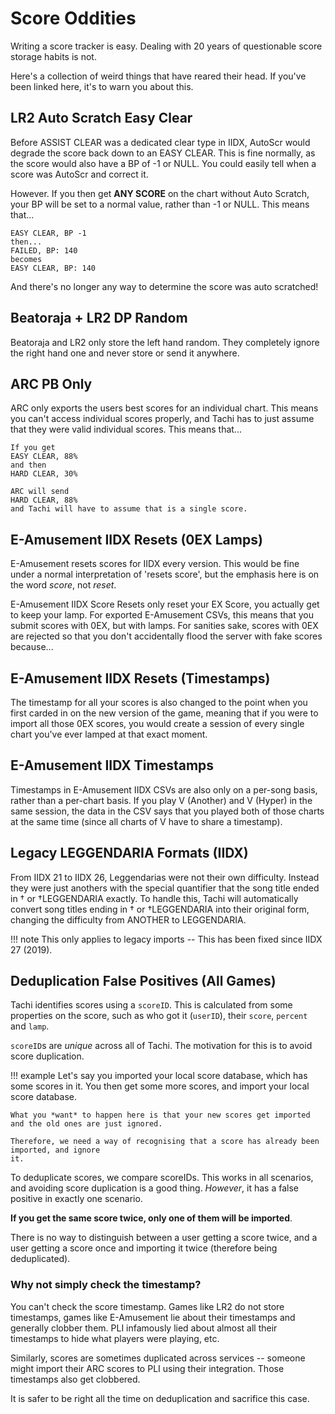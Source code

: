 # Score Oddities

Writing a score tracker is easy. Dealing with 20 years of questionable score storage habits is not.

Here's a collection of weird things that have reared their head. If you've been
linked here, it's to warn you about this.

## LR2 Auto Scratch Easy Clear

Before ASSIST CLEAR was a dedicated clear type in IIDX, AutoScr would degrade
the score back down to an EASY CLEAR. This is fine normally, as the score would
also have a BP of -1 or NULL. You could easily tell when a score was AutoScr
and correct it.

However. If you then get **ANY SCORE** on the chart without Auto Scratch, your
BP will be set to a normal value, rather than -1 or NULL. This means that...

```
EASY CLEAR, BP -1
then...
FAILED, BP: 140
becomes
EASY CLEAR, BP: 140
```

And there's no longer any way to determine the score was auto scratched!

## Beatoraja + LR2 DP Random

Beatoraja and LR2 only store the left hand random. They completely ignore
the right hand one and never store or send it anywhere.

## ARC PB Only

ARC only exports the users best scores for an individual chart. This means
you can't access individual scores properly, and Tachi has to just assume that
they were valid individual scores. This means that...

```
If you get
EASY CLEAR, 88%
and then
HARD CLEAR, 30%

ARC will send
HARD CLEAR, 88%
and Tachi will have to assume that is a single score.
```

## E-Amusement IIDX Resets (0EX Lamps)

E-Amusement resets scores for IIDX every version. This would be fine under a normal interpretation of 'resets score', but the emphasis here is on the word *score*, not *reset*.

E-Amusement IIDX Score Resets only reset your EX Score, you actually get to keep your lamp.
For exported E-Amusement CSVs, this means that you submit scores with 0EX, but with lamps.
For sanities sake, scores with 0EX are rejected so that you don't accidentally flood the server with fake scores because...

## E-Amusement IIDX Resets (Timestamps)

The timestamp for all your scores is also changed to the point when you first carded in on
the new version of the game, meaning that if you were to import all those 0EX scores, you
would create a session of every single chart you've ever lamped at that exact moment.

## E-Amusement IIDX Timestamps

Timestamps in E-Amusement IIDX CSVs are also only on a per-song basis, rather than a per-chart basis.
If you play V (Another) and V (Hyper) in the same session, the data in the CSV says that you
played both of those charts at the same time (since all charts of V have to share a timestamp).

## Legacy LEGGENDARIA Formats (IIDX)

From IIDX 21 to IIDX 26, Leggendarias were not their own difficulty. Instead they were
just anothers with the special quantifier that the song title ended in † or †LEGGENDARIA exactly.
To handle this, Tachi will automatically convert song titles ending in † or †LEGGENDARIA
into their original form, changing the difficulty from ANOTHER to LEGGENDARIA.

!!! note
	This only applies to legacy imports -- This has been fixed since IIDX 27 (2019).

## Deduplication False Positives (All Games)

Tachi identifies scores using a `scoreID`. This is calculated from some properties on the score, such as who got it (`userID`), their `score`, `percent` and `lamp`.

`scoreID`s are *unique* across all of Tachi. The motivation for this is to avoid score duplication.

!!! example
	Let's say you imported your local score database, which has some scores in it.
	You then get some more scores, and import your local score database.
	
	What you *want* to happen here is that your new scores get imported and the old ones are just ignored.

	Therefore, we need a way of recognising that a score has already been imported, and ignore
	it.

To deduplicate scores, we compare scoreIDs. This works in all scenarios, and avoiding score duplication is a good thing. *However*, it has a false positive in exactly one scenario.

**If you get the same score twice, only one of them will be imported**.

There is no way to distinguish between a user getting a score twice, and a user getting a score once and importing it twice (therefore being deduplicated).

### Why not simply check the timestamp?

You can't check the score timestamp. Games like LR2 do not store timestamps, games like E-Amusement lie about their timestamps and generally clobber them. PLI infamously lied about almost all their timestamps to hide what players were playing, etc.

Similarly, scores are sometimes duplicated across services -- someone might import their ARC scores to PLI using their integration. Those timestamps also get clobbered.

It is safer to be right all the time on deduplication and sacrifice this case.